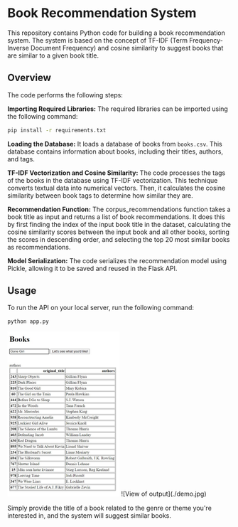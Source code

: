# Book Recommendation System

This repository contains Python code for building a book recommendation system. The system is based on the concept of TF-IDF (Term Frequency-Inverse Document Frequency) and cosine similarity to suggest books that are similar to a given book title.

## Overview
The code performs the following steps:

**Importing Required Libraries:** The required libraries can be imported using the following command:
```bash
pip install -r requirements.txt
```

**Loading the Database:** It loads a database of books from `books.csv`. This database contains information about books, including their titles, authors, and tags.

**TF-IDF Vectorization and Cosine Similarity:** The code processes the tags of the books in the database using TF-IDF vectorization. This technique converts textual data into numerical vectors. Then, it calculates the cosine similarity between book tags to determine how similar they are.

**Recommendation Function:** The corpus_recommendations function takes a book title as input and returns a list of book recommendations. It does this by first finding the index of the input book title in the dataset, calculating the cosine similarity scores between the input book and all other books, sorting the scores in descending order, and selecting the top 20 most similar books as recommendations.

**Model Serialization:** The code serializes the recommendation model using Pickle, allowing it to be saved and reused in the Flask API.

## Usage
To run the API on your local server, run the following command:
```bash
python app.py
```
<img src="demo.jpg" width=50% height=1% align="centre">
![View of output](./demo.jpg)

Simply provide the title of a book related to the genre or theme you're interested in, and the system will suggest similar books.
